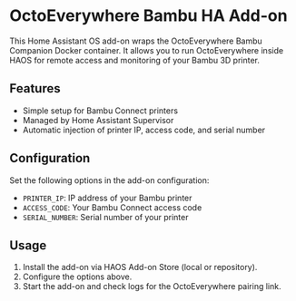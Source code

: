 # OctoEverywhere Bambu HA Add-on

This Home Assistant OS add-on wraps the OctoEverywhere Bambu Companion Docker container. It allows you to run OctoEverywhere inside HAOS for remote access and monitoring of your Bambu 3D printer.

## Features
- Simple setup for Bambu Connect printers
- Managed by Home Assistant Supervisor
- Automatic injection of printer IP, access code, and serial number

## Configuration
Set the following options in the add-on configuration:

- `PRINTER_IP`: IP address of your Bambu printer
- `ACCESS_CODE`: Your Bambu Connect access code
- `SERIAL_NUMBER`: Serial number of your printer

## Usage
1. Install the add-on via HAOS Add-on Store (local or repository).
2. Configure the options above.
3. Start the add-on and check logs for the OctoEverywhere pairing link.
